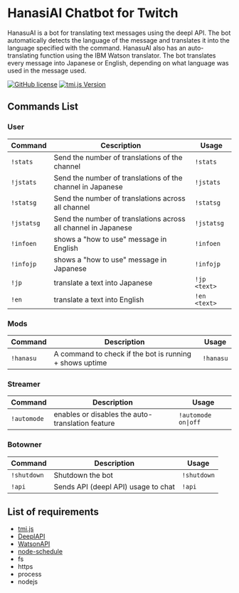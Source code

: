 # HanasiAI Chatbot for Twitch
HanasuAI is a bot for translating text messages using the deepl API. The bot automatically detects the language of the message and translates it into the language specified with the command. 
HanasuAI also has an auto-translating function using the IBM Watson translator. The bot translates every message into Japanese or English, depending on what language was used in the message used.

[![GitHub license](https://img.shields.io/badge/license-MIT-blue.svg)](https://github.com/BielefeldJ/HanasuAI/blob/main/LICENSE)
[![tmi.js Version](https://img.shields.io/badge/tmi.js-1.8.3-success)](https://www.npmjs.org/package/tmi.js)


Commands List
-------------

### User ###

Command | Cescription | Usage
----------------|--------------|-------
`!stats` | Send the number of translations of the channel | `!stats`
`!jstats` | Send the number of translations of the channel in Japanese| `!jstats`
`!statsg` | Send the number of translations across all channel | `!statsg`
`!jstatsg` | Send the number of translations across all channel in Japanese | `!jstatsg`
`!infoen` | shows a "how to use" message in English | `!infoen`
`!infojp` | shows a "how to use" message in Japanese | `!infojp`
`!jp` | translate a text into Japanese | `!jp <text>`
`!en` | translate a text into English | `!en <text>`


### Mods ###
Command | Description | Usage
----------------|--------------|-------
`!hanasu` | A command to check if the bot is running + shows uptime | `!hanasu`

### Streamer ###
Command | Description | Usage
----------------|--------------|-------
`!automode` | enables or disables the auto-translation feature | `!automode on\|off`

### Botowner ###
Command | Description | Usage
----------------|--------------|-------
`!shutdown` | Shutdown the bot | `!shutdown`
`!api`	| Sends API (deepl API) usage to chat | `!api`


List of requirements
-------------
* [tmi.js](https://github.com/tmijs/tmi.js)
* [DeeplAPI](https://www.deepl.com/pro?cta=header-prices/)
* [WatsonAPI](https://github.com/watson-developer-cloud/node-sdk)
* [node-schedule](https://github.com/node-schedule/node-schedule)
* fs
* https
* process
* nodejs
    
